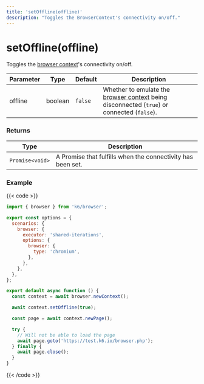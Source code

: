 ```yaml
---
title: 'setOffline(offline)'
description: "Toggles the BrowserContext's connectivity on/off."
---
```


# setOffline(offline)

Toggles the [browser context](https://grafana.com/docs/k6/<K6_VERSION>/javascript-api/k6-browser/browsercontext)'s connectivity on/off.

| Parameter | Type    | Default | Description                                                                                                                                                                     |
| --------- | ------- | ------- | ------------------------------------------------------------------------------------------------------------------------------------------------------------------------------- |
| offline   | boolean | `false` | Whether to emulate the [browser context](https://grafana.com/docs/k6/<K6_VERSION>/javascript-api/k6-browser/browsercontext) being disconnected (`true`) or connected (`false`). |

### Returns

| Type            | Description                                                 |
| --------------- | ----------------------------------------------------------- |
| `Promise<void>` | A Promise that fulfills when the connectivity has been set. |

### Example

{{< code >}}

```javascript
import { browser } from 'k6/browser';

export const options = {
  scenarios: {
    browser: {
      executor: 'shared-iterations',
      options: {
        browser: {
          type: 'chromium',
        },
      },
    },
  },
};

export default async function () {
  const context = await browser.newContext();

  await context.setOffline(true);

  const page = await context.newPage();

  try {
    // Will not be able to load the page
    await page.goto('https://test.k6.io/browser.php');
  } finally {
    await page.close();
  }
}
```

{{< /code >}}
